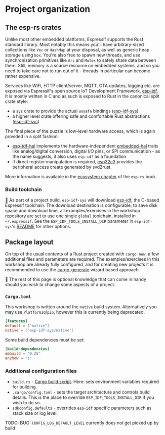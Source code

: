 # Project organization

## The esp-rs crates

Unlike most other embedded platforms, Espressif supports the Rust standard library. Most notably this means you'll have arbitrary-sized collections like `Vec` or `HashMap` at your disposal, as well as generic heap storage using `Box`. You're also free to spawn new threads, and use synchronization primitives like `Arc` and `Mutex` to safely share data between them.
Still, memory is a scarce resource on embedded systems, and so you need to take care not to run out of it - threads in particular can become rather expensive.

Services like WiFi, HTTP client/server, MQTT, OTA updates, logging etc. are exposed via Espressif's open source IoT Development Framework, [esp-idf](https://github.com/espressif/esp-idf). It is mostly written in C and as such is exposed to Rust in the canonical split crate style: 
- a `sys` crate to provide the actual `unsafe` bindings ([esp-idf-sys](https://github.com/esp-rs/esp-idf-sys))
- a higher level crate offering safe and comfortable Rust abstractions ([esp-idf-svc](https://github.com/esp-rs/esp-idf-svc/))

The final piece of the puzzle is low-level hardware access, which is again provided in a split fashion:
- [esp-idf-hal](https://github.com/esp-rs/esp-idf-hal) implements the hardware-independent [embedded-hal](https://github.com/rust-embedded/embedded-hal) traits like analog/digital conversion, digital I/O pins, or SPI communication - as the name suggests, it also uses `esp-idf` as a foundation
- if direct register manipulation is required, [esp32c3](https://github.com/esp-rs/esp32c3) provides the peripheral access create generated by svd2rust.

More information is available in the [ecosystem chapter](https://esp-rs.github.io/book/overview/using-the-standard-library.html) of the `esp-rs` book.

### Build toolchain

🔎 As part of a project build, `esp-idf-sys` will download [esp-idf](https://github.com/espressif/esp-idf), the C-based Espressif toolchain. The download destination is configurable; to save disk space and download time, all examples/exercises in the workshop repository are set to use one single `global` toolchain, installed in `~/.espressif`. See the `ESP_IDF_TOOLS_INSTALL_DIR` parameter in `esp-idf-sys`'s [README](https://github.com/esp-rs/esp-idf-sys#configuration) for other options.

## Package layout

On top of the usual contents of a Rust project created with `cargo new`, a few additional files and parameters are required. The examples/exercises in this workshop are already fully configured, and for creating new projects it is recommended to use the [cargo-generate](./03_2_cargo_generate.md) wizard based approach.

🔎 The rest of this page is optional knowledge that can come in handy should you wish to change some aspects of a project.

### `Cargo.toml`

This workshop is written around the `native` build system. Alternatively you may use `PlatformIO`/`pio`, however this is currently being deprecated.

```toml
[features]
default = ["native"]
native = ["esp-idf-sys/native"]
```

Some build dependencies must be set:

```toml
[build-dependencies]
embuild = "0.28"
anyhow = "1"
```

### Additional configuration files

- `build.rs` - [Cargo build script](https://doc.rust-lang.org/cargo/reference/build-scripts.html). Here: sets environment variables required for building.
- `.cargo/config.toml` - sets the target architecture and controls build details. This is the place to override `ESP_IDF_TOOLS_INSTALL_DIR` if you wish to do so.
- `sdkconfig.defaults` - overrides `esp-idf` specific parameters such as stack size or log level.

TODO: BUG: `CONFIG_LOG_DEFAULT_LEVEL` currently does not get picked up by build
